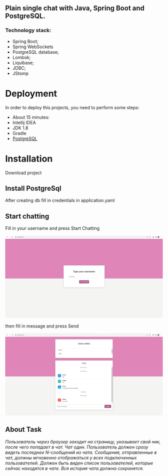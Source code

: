 

## Plain single chat with Java, Spring Boot and PostgreSQL.


### Technology stack:

* Spring Boot;
* Spring WebSockets
* PostgreSQL database;
* Lombok;
* Liquibase;
* JDBC;
* JStomp



# Deployment
In order to deploy this projects, you need to perform some steps:
* About 15 minutes: 
* Intellij IDEA
* JDK 1.8
* Gradle
* <a href="https://www.postgresql.org/download/">PostgreSQL</a>
     
# Installation

Download project

## Install PostgreSql

After creating db fill in credentials in application.yaml

## Start chatting

Fill in your username and press Start Chatting


![signup](https://github.com/PikalovAnna/java_single_chat/blob/main/src/main/resources/static/log_in.png)


then fill in message and press Send


![user](https://github.com/PikalovAnna/java_single_chat/blob/main/src/main/resources/static/chat.png)

## About Task

_Пользователь через браузер заходит на страницу, указывает свой ник, после чего попадает в чат. Чат один. Пользователь должен сразу видеть последнее N-сообщений из чата. Сообщения, отправленные в чат, должны мгновенно отображаться у всех подключенных пользователей. Должен быть виден список пользователей, которые сейчас находятся в чате. Вся история чата должна сохранятся._
